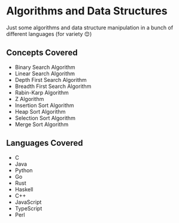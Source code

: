 # Algorithms and Data Structures

Just some algorithms and data structure manipulation in a bunch of different languages (for variety 😊)

## Concepts Covered

-   Binary Search Algorithm
-   Linear Search Algorithm
-   Depth First Search Algorithm
-   Breadth First Search Algorithm
-   Rabin-Karp Algorithm
-   Z Algorithm
-   Insertion Sort Algorithm
-   Heap Sort Algorithm
-   Selection Sort Algorithm
- 	Merge Sort Algorithm

## Languages Covered

-   C
-   Java
-   Python
-   Go
-   Rust
-   Haskell
-   C++
-   JavaScript
- 	TypeScript
-	Perl
